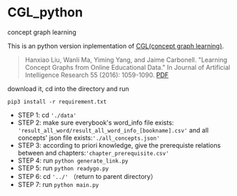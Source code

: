 # CGL_python
concept graph learning

This is an python version inplementation of [CGL(concept graph learning)](https://github.com/quark0/CGL).
> Hanxiao Liu, Wanli Ma, Yiming Yang, and Jaime Carbonell. "Learning Concept Graphs from Online Educational Data." In Journal of Artificial Intelligence Research 55 (2016): 1059-1090. 
[PDF](http://www.cs.cmu.edu/~hanxiaol/publications/liu-jair16.pdf)


download it, cd into the directory and run
```shell
pip3 install -r requirement.txt
```

* STEP 1:  cd `'./data'`
* STEP 2:  make sure everybook's word_info file exists: `'result_all_word/result_all_word_info_[bookname].csv'`
and all concepts' json file exists:`'./all_concepts.json'`
* STEP 3: according to priori knowledge, give the prerequiste relations between and chapters:`'chapter_prerequisite.csv'`
* STEP 4: run `python generate_link.py` 
* STEP 5: run `python readygo.py`
* STEP 6: cd `'../'` （return to parent directory）
* STEP 7: run `python main.py`
